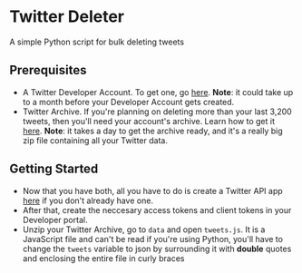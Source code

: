 # Twitter Deleter
A simple Python script for bulk deleting tweets

## Prerequisites
- A Twitter Developer Account.
To get one, go [here](https://developer.twitter.com/en/apply-for-access). 
__Note__: it could take
up to a month before your Developer Account gets created.
- Twitter Archive. If you're planning on deleting more than your last 3,200 tweets,
then you'll need your account's archive. Learn how to get it [here](https://help.twitter.com/en/managing-your-account/how-to-download-your-twitter-archive). 
__Note__: it takes a day to get the archive ready, and it's a really big zip file containing all your Twitter data.

## Getting Started
- Now that you have both, all you have to do is create a Twitter API app
[here](https://developer.twitter.com/en/apps) if you don't already have one. 
- After that, create the neccesary access tokens and client tokens in your Developer portal. 
- Unzip your Twitter Archive, go to `data` and open `tweets.js`. It is a JavaScript file and can't be read if you're using
Python, you'll have to change the `tweets` variable to json by surrounding it with __double__ quotes and enclosing the entire
file in curly braces
